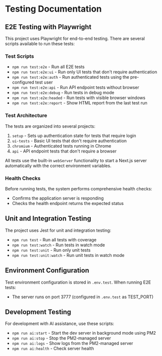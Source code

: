 # Testing Documentation

## E2E Testing with Playwright

This project uses Playwright for end-to-end testing. There are several scripts available to run these tests:

### Test Scripts

- `npm run test:e2e` - Run all E2E tests
- `npm run test:e2e:ui` - Run only UI tests that don't require authentication
- `npm run test:e2e:auth` - Run authenticated tests using the pre-configured test user
- `npm run test:e2e:api` - Run API endpoint tests without browser
- `npm run test:e2e:debug` - Run tests in debug mode
- `npm run test:e2e:headed` - Run tests with visible browser windows
- `npm run test:e2e:report` - Show HTML report from the last test run

### Test Architecture

The tests are organized into several projects:

1. `setup` - Sets up authentication state for tests that require login
2. `ui-tests` - Basic UI tests that don't require authentication
3. `chromium` - Authenticated tests running in Chrome
4. `api` - API endpoint tests that don't require a browser

All tests use the built-in `webServer` functionality to start a Next.js server automatically with the correct environment variables.

### Health Checks

Before running tests, the system performs comprehensive health checks:

- Confirms the application server is responding
- Checks the health endpoint returns the expected status

## Unit and Integration Testing

The project uses Jest for unit and integration testing:

- `npm run test` - Run all tests with coverage
- `npm run test:watch` - Run tests in watch mode
- `npm run test:unit` - Run only unit tests
- `npm run test:unit:watch` - Run unit tests in watch mode

## Environment Configuration

Test environment configuration is stored in `.env.test`. When running E2E tests:

- The server runs on port 3777 (configured in `.env.test` as TEST_PORT)

## Development Testing

For development with AI assistance, use these scripts:

- `npm run ai:start` - Start the dev server in background mode using PM2
- `npm run ai:stop` - Stop the PM2-managed server
- `npm run ai:logs` - Show logs from the PM2-managed server
- `npm run ai:health` - Check server health

